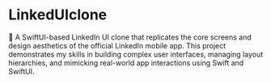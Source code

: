 # LinkedUIclone
🚀 A SwiftUI-based LinkedIn UI clone that replicates the core screens and design aesthetics of the official LinkedIn mobile app. This project demonstrates my skills in building complex user interfaces, managing layout hierarchies, and mimicking real-world app interactions using Swift and SwiftUI.
